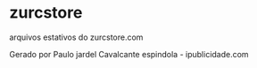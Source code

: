 # zurcstore
arquivos estativos do zurcstore.com

Gerado por Paulo jardel Cavalcante espindola - ipublicidade.com
